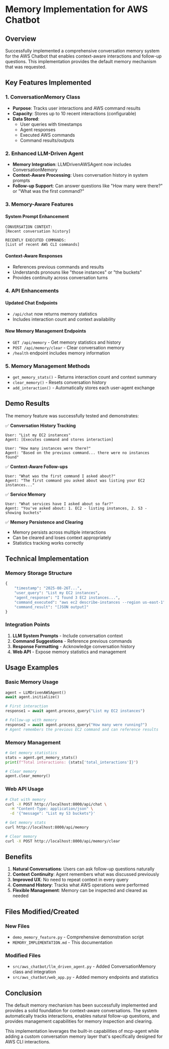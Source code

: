 
# Memory Implementation for AWS Chatbot

## Overview

Successfully implemented a comprehensive conversation memory system for the AWS Chatbot that enables context-aware interactions and follow-up questions. This implementation provides the default memory mechanism that was requested.

## Key Features Implemented

### 1. ConversationMemory Class
- **Purpose**: Tracks user interactions and AWS command results
- **Capacity**: Stores up to 10 recent interactions (configurable)
- **Data Stored**: 
  - User queries with timestamps
  - Agent responses
  - Executed AWS commands
  - Command results/outputs

### 2. Enhanced LLM-Driven Agent
- **Memory Integration**: LLMDrivenAWSAgent now includes ConversationMemory
- **Context-Aware Processing**: Uses conversation history in system prompts
- **Follow-up Support**: Can answer questions like "How many were there?" or "What was the first command?"

### 3. Memory-Aware Features

#### System Prompt Enhancement
```
CONVERSATION CONTEXT:
[Recent conversation history]

RECENTLY EXECUTED COMMANDS:
[List of recent AWS CLI commands]
```

#### Context-Aware Responses
- References previous commands and results
- Understands pronouns like "those instances" or "the buckets"
- Provides continuity across conversation turns

### 4. API Enhancements

#### Updated Chat Endpoints
- `/api/chat` now returns memory statistics
- Includes interaction count and context availability

#### New Memory Management Endpoints
- `GET /api/memory` - Get memory statistics and history
- `POST /api/memory/clear` - Clear conversation memory
- `/health` endpoint includes memory information

### 5. Memory Management Methods
- `get_memory_stats()` - Returns interaction count and context summary
- `clear_memory()` - Resets conversation history
- `add_interaction()` - Automatically stores each user-agent exchange

## Demo Results

The memory feature was successfully tested and demonstrates:

✅ **Conversation History Tracking**
```
User: "List my EC2 instances"
Agent: [Executes command and stores interaction]

User: "How many instances were there?"
Agent: "Based on the previous command... there were no instances found"
```

✅ **Context-Aware Follow-ups**
```
User: "What was the first command I asked about?"
Agent: "The first command you asked about was listing your EC2 instances..."
```

✅ **Service Memory**
```
User: "What services have I asked about so far?"
Agent: "You've asked about: 1. EC2 - listing instances, 2. S3 - showing buckets"
```

✅ **Memory Persistence and Clearing**
- Memory persists across multiple interactions
- Can be cleared and loses context appropriately
- Statistics tracking works correctly

## Technical Implementation

### Memory Storage Structure
```python
{
    "timestamp": "2025-08-26T...",
    "user_query": "List my EC2 instances",
    "agent_response": "I found 3 EC2 instances...",
    "command_executed": "aws ec2 describe-instances --region us-east-1",
    "command_result": "[JSON output]"
}
```

### Integration Points
1. **LLM System Prompts** - Include conversation context
2. **Command Suggestions** - Reference previous commands
3. **Response Formatting** - Acknowledge conversation history
4. **Web API** - Expose memory statistics and management

## Usage Examples

### Basic Memory Usage
```python
agent = LLMDrivenAWSAgent()
await agent.initialize()

# First interaction
response1 = await agent.process_query("List my EC2 instances")

# Follow-up with memory
response2 = await agent.process_query("How many were running?")
# Agent remembers the previous EC2 command and can reference results
```

### Memory Management
```python
# Get memory statistics
stats = agent.get_memory_stats()
print(f"Total interactions: {stats['total_interactions']}")

# Clear memory
agent.clear_memory()
```

### Web API Usage
```bash
# Chat with memory
curl -X POST http://localhost:8000/api/chat \
  -H "Content-Type: application/json" \
  -d '{"message": "List my S3 buckets"}'

# Get memory stats
curl http://localhost:8000/api/memory

# Clear memory
curl -X POST http://localhost:8000/api/memory/clear
```

## Benefits

1. **Natural Conversations**: Users can ask follow-up questions naturally
2. **Context Continuity**: Agent remembers what was discussed previously
3. **Improved UX**: No need to repeat context in every query
4. **Command History**: Tracks what AWS operations were performed
5. **Flexible Management**: Memory can be inspected and cleared as needed

## Files Modified/Created

### New Files
- `demo_memory_feature.py` - Comprehensive demonstration script
- `MEMORY_IMPLEMENTATION.md` - This documentation

### Modified Files
- `src/aws_chatbot/llm_driven_agent.py` - Added ConversationMemory class and integration
- `src/aws_chatbot/web_app.py` - Added memory endpoints and statistics

## Conclusion

The default memory mechanism has been successfully implemented and provides a solid foundation for context-aware conversations. The system automatically tracks interactions, enables natural follow-up questions, and provides management capabilities for memory inspection and clearing.

This implementation leverages the built-in capabilities of mcp-agent while adding a custom conversation memory layer that's specifically designed for AWS CLI interactions.

